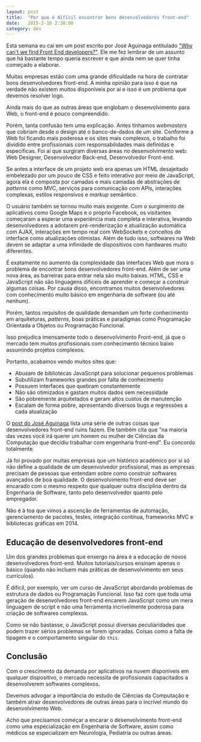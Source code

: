 ```yaml
---
layout: post
title:  "Por que é difícil encontrar bons desenvolvedores front-end"
date:   2015-2-10 2:38:00
category: dev
---
```


Esta semana eu caí em um post escrito por José Aguinaga entitulado ["Why can't we find Front End developers?"](http://jjperezaguinaga.com/2014/03/19/why-cant-we-find-front-end-developers/). Ele me fez lembrar de um assunto que há bastante tempo queria escrever e que ainda nem se quer tinha começado a elaborar.

Muitas empresas estão com uma grande dificuldade na hora de contratar bons desenvolvedores front-end. A minha opinião para isso é que na verdade não existem muitos disponíveis por aí e isso é um problema que devemos resolver logo.

<!--more-->

Ainda mais do que as outras áreas que englobam o desenvolvimento para Web, o front-end é pouco compreendido.

Porém, tanta confusão tem uma explicação. Antes tínhamos *webmasters* que cobriam desde o design até o banco-de-dados de um site. Conforme a Web foi ficando mais poderosa e os sites mais complexos, o trabalho foi dividido entre profissionais com responsabilidades mais definidas e específicas. Foi aí que surgiram diversas áreas no desenvolvimento web: Web Designer, Desenvolvedor Back-end, Desenvolvedor Front-end.

Se antes a interface de um projeto web era apenas um HTML desajeitado embelezado por um pouco de CSS e feito interativo por meio de JavaScript, agora ela é composta por camadas e mais camadas de abstrações de *patterns* como MVC, serviços para comunicação com APIs, interações complexas, estilos responsivos e *markup* semântico.

O usuário também se tornou muito mais exigente. Com o surgimento de aplicativos como Google Maps e o próprio Facebook, os visitantes começaram a esperar uma experiência mais completa e interativa, levando desenvolvedores a adotarem pré-renderização e atualização automática com AJAX, interações em tempo real com WebSockets e conceitos de interface como atualizações otimistas. Além de tudo isso, softwares na Web devem se adaptar a uma infinidade de dispositivos com hardwares muito diferentes.

É exatamente no aumento da complexidade das interfaces Web que mora o problema de encontrar bons desenvolvedores front-end. Além de ser uma nova área, as barreiras para entrar nela são muito baixas. HTML, CSS e JavaScript não são linguagens difíceis de aprender e começar a construir algumas coisas. Por causa disso, encontramos muitos desenvolvedores com conhecimento muito básico em engenharia de software (ou até nenhum).

Porém, tantos requisitos de qualidade demandam um forte conhecimento em arquiteturas, *patterns*, boas práticas e paradigmas como Programação Orientada a Objetos ou Programação Funcional.

Isso prejudica imensamente todo o desenvolvimento Front-end, já que o mercado tem muitos profissionais com conhecimento técnico baixo assumindo projetos complexos.

Portanto, acabamos vendo muitos sites que:

- Abusam de bibliotecas JavaScript para solucionar pequenos problemas
- Subutilizam frameworks grandes por falta de conhecimento
- Possuem interfaces que quebram constantemente
- Não são otimizados e gastam muitos dados sem necessidade
- São pobremente arquitetados e geram altos custos de manutenção
- Escalam de forma pobre, apresentando diversos bugs e regressões a cada atualização

O [post do José Aguinaga](http://jjperezaguinaga.com/2014/03/19/why-cant-we-find-front-end-developers/) lista uma série de outras coisas que desenvolvedores front-end ruins fazem. Ele também cita que "na maioria das vezes você irá querer um homem ou mulher de Ciências da Computação que decidiu trabalhar com engenharia front-end". Eu concordo totalmente.

Já foi provado por muitas empresas que um histórico acadêmico por si só não define a qualidade de um desenvolvedor profissional, mas as empresas precisam de pessoas que entendam sobre como construir softwares avançados de boa qualidade. O desenvolvimento front-end deve ser encarado com o mesmo respeito que qualquer outra disciplina dentro da Engenharia de Software, tanto pelo desenvolvedor quanto pelo empregador.

Não é à toa que vimos a ascenção de ferramentas de automação, gerenciamento de pacotes, testes, integração contínua, frameworks MVC e bibliotecas gráficas em 2014.

## Educação de desenvolvedores front-end

Um dos grandes problemas que enxergo na área é a educação de novos desenvolvedores front-end. Muitos tutoriais/cursos ensinam apenas o básico (quando não incluem más práticas de desenvolvimento em seus currículos).

É difícil, por exemplo, ver um curso de JavaScript abordando problemas de estrutura de dados ou Programação Funcional. Isso faz com que toda uma geração de desenvolvedores front-end encarem JavaScript como um mera linguagem de script e não uma ferramenta incrivelmente poderosa para criação de softwares complexos.

Como se não bastasse, o JavaScript possui diversas peculiaridades que podem trazer sérios problemas se forem ignoradas. Coisas como a falta de tipagem e o comportamento singular do `this`.

## Conclusão

Com o crescimento da demanda por aplicativos na nuvem disponíveis em qualquer dispositivo, o mercado necessita de profissionais capacitados a desenvolverem softwares complexos.

Devemos advogar a importância do estudo de Ciências da Computação e também atrair desenvolvedores de outras áreas para o incrível mundo do desenvolvimento Web.

Acho que precisamos começar a encarar o desenvolvimento front-end como uma especialização em Engenharia de Software, assim como médicos se especializam em Neurologia, Pediatria ou outras áreas.













